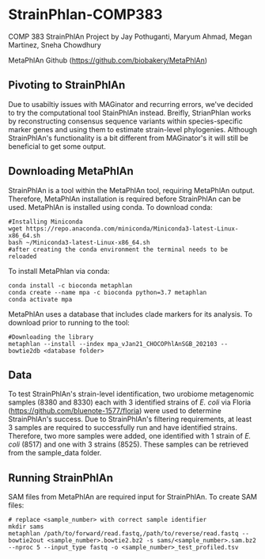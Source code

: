 # StrainPhlan-COMP383
COMP 383 StrainPhlAn Project by Jay Pothuganti, Maryum Ahmad, Megan Martinez, Sneha Chowdhury

MetaPhlAn Github (https://github.com/biobakery/MetaPhlAn)


## Pivoting to StrainPhlAn
Due to usabiltiy issues with MAGinator and recurring errors, we've decided to try the computational tool StainPhlAn instead. 
Breifly, StrianPhlan works by reconstructing consensus sequence variants within species-specific marker genes and using them to estimate strain-level phylogenies. Although StrainPhlAn's functionality is a bit different from MAGinator's it will still be beneficial to get some output.

## Downloading MetaPhlAn
StrainPhlAn is a tool within the MetaPhlAn tool, requiring MetaPhlAn output. Therefore, MetaPhlAn installation is required before StrainPhlAn can be used. MetaPhlAn is installed using conda. To download conda:

```
#Installing Miniconda
wget https://repo.anaconda.com/miniconda/Miniconda3-latest-Linux-x86_64.sh
bash ~/Miniconda3-latest-Linux-x86_64.sh
#after creating the conda environment the terminal needs to be reloaded
```

To install MetaPhlan via conda:
```
conda install -c bioconda metaphlan
conda create --name mpa -c bioconda python=3.7 metaphlan
conda activate mpa
```

MetaPhlAn uses a database that includes clade markers for its analysis. To download prior to running to the tool:
```
#Downloading the library
metaphlan --install --index mpa_vJan21_CHOCOPhlAnSGB_202103 --bowtie2db <database folder>
```

## Data
To test StrainPhlAn's strain-level identification, two urobiome metagenomic samples (8380 and 8330) each with 3 identified strains of _E. coli_ via Floria (https://github.com/bluenote-1577/floria) were used to determine StrainPhlAn's success. Due to StrainPhlAn's filtering requirements, at least 3 samples are required to successfully run and have identified strains. Therefore, two more samples were added, one identified with 1 strain of _E. coli_ (8517) and one with 3 strains (8525). These samples can be retrieved from the sample_data folder. 

## Running StrainPhlAn
SAM files from MetaPhlAn are required input for StrainPhlAn. To create SAM files: 
``` 
# replace <sample_number> with correct sample identifier
mkdir sams
metaphlan /path/to/forward/read.fastq,/path/to/reverse/read.fastq --bowtie2out <sample_number>.bowtie2.bz2 -s sams/<sample_number>.sam.bz2 --nproc 5 --input_type fastq -o <sample_number>_test_profiled.tsv
```




